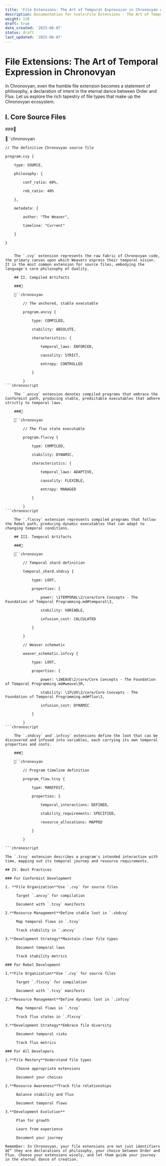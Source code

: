 ```yaml
---
title: 'File Extensions: The Art of Temporal Expression in Chronovyan and) runtime")'
description: Documentation for tools\File Extensions - The Art of Temporal Expression.md
weight: 120
draft: true
date_created: '2025-06-07'
status: draft
last_updated: '2025-06-07'
---
```


# File Extensions: The Art of Temporal Expression in Chronovyan

In Chronovyan, even the humble file extension becomes a statement of philosophy, a declaration of intent in the eternal dance between Order and Flux. Let us explore the rich tapestry of file types that make up the Chronovyan ecosystem.

## I. Core Source Files

###

``chronovyan

    // The definitive Chronovyan source file

    program.cvy {

        type: SOURCE,

        philosophy: {

            conf_ratio: 60%,

            reb_ratio: 40%

        },

        metadata: {

            author: "The Weaver",

            timeline: "Current"

        }

    }
```chronoscript

    The `.cvy` extension represents the raw fabric of Chronovyan code, the primary canvas upon which Weavers express their temporal vision. It is the most common extension for source files, embodying the language's core philosophy of duality.

    ## II. Compiled Artifacts

    ###

    ``chronovyan

        // The anchored, stable executable

        program.ancvy {

            type: COMPILED,

            stability: ABSOLUTE,

            characteristics: {

                temporal_laws: ENFORCED,

                causality: STRICT,

                entropy: CONTROLLED

            }

        }
```chronoscript

    The `.ancvy` extension denotes compiled programs that embrace the Conformist path, producing stable, predictable executables that adhere strictly to temporal laws.

    ###

    ``chronovyan

        // The flux state executable

        program.flxcvy {

            type: COMPILED,

            stability: DYNAMIC,

            characteristics: {

                temporal_laws: ADAPTIVE,

                causality: FLEXIBLE,

                entropy: MANAGED

            }

        }
```chronoscript

    The `.flxcvy` extension represents compiled programs that follow the Rebel path, producing dynamic executables that can adapt to changing temporal conditions.

    ## III. Temporal Artifacts

    ###

    ``chronovyan

        // Temporal shard definition

        temporal_shard.shdcvy {

            type: LOOT,

            properties: {

                power: \1TEMPORAL\2/core/Core Concepts - The Foundation of Temporal Programming.md#temporal\3,

                stability: VARIABLE,

                infusion_cost: CALCULATED

            }

        }

        // Weaver schematic

        weaver_schematic.infcvy {

            type: LOOT,

            properties: {

                power: \1WEAVE\2/core/Core Concepts - The Foundation of Temporal Programming.md#weave\3R,

                stability: \1FLUX\2/core/Core Concepts - The Foundation of Temporal Programming.md#flux\3,

                infusion_cost: DYNAMIC

            }

        }
```chronoscript

    The `.shdcvy` and`.infcvy` extensions define the loot that can be discovered and infused into variables, each carrying its own temporal properties and costs.

    ###

    ``chronovyan

        // Program timeline definition

        program_flow.tcvy {

            type: MANIFEST,

            properties: {

                temporal_interactions: DEFINED,

                stability_requirements: SPECIFIED,

                resource_allocations: MAPPED

            }

        }

```chronoscript

The `.tcvy` extension describes a program's intended interaction with time, mapping out its temporal journey and resource requirements.

## IV. Best Practices

### For Conformist Development

1. **File Organization**Use `.cvy` for source files

     Target `.ancvy` for compilation

     Document with `.tcvy` manifests

2.**Resource Management**Define stable loot in `.shdcvy`

     Map temporal flows in `.tcvy`

     Track stability in `.ancvy`

3.**Development Strategy**Maintain clear file types

     Document temporal laws

     Track stability metrics

### For Rebel Development

1.**File Organization**Use `.cvy` for source files

     Target `.flxcvy` for compilation

     Document with `.tcvy` manifests

2.**Resource Management**Define dynamic loot in `.infcvy`

     Map temporal flows in `.tcvy`

     Track flux states in `.flxcvy`

3.**Development Strategy**Embrace file diversity

     Document temporal risks

     Track flux metrics

### For All Developers

1.**File Mastery**Understand file types

     Choose appropriate extensions

     Document your choices

2.**Resource Awareness**Track file relationships

     Balance stability and flux

     Document temporal flows

3.**Development Evolution**

     Plan for growth

     Learn from experience

     Document your journey

Remember: In Chronovyan, your file extensions are not just identifiers â€“ they are declarations of philosophy, your choice between Order and Flux. Choose your extensions wisely, and let them guide your journey in the eternal dance of creation.